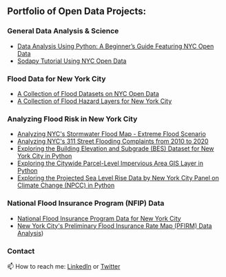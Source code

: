 ## Portfolio of Open Data Projects:

### General Data Analysis & Science
- [Data Analysis Using Python: A Beginner’s Guide Featuring NYC Open Data](https://github.com/mebauer/data-analysis-using-python)
- [Sodapy Tutorial Using NYC Open Data](https://github.com/mebauer/sodapy-tutorial-nyc-opendata)

### Flood Data for New York City
- [A Collection of Flood Datasets on NYC Open Data](https://github.com/mebauer/nyc-flood-data)
- [A Collection of Flood Hazard Layers for New York City](https://github.com/mebauer/nyc-flood-layers)

### Analyzing Flood Risk in New York City
- [Analyzing NYC's Stormwater Flood Map - Extreme Flood Scenario](https://github.com/mebauer/stormwater-map-analysis-nyc)
- [Analyzing NYC's 311 Street Flooding Complaints from 2010 to 2020](https://github.com/mebauer/nyc-311-street-flooding)
- [Exploring the Building Elevation and Subgrade (BES) Dataset for New York City in Python](https://github.com/mebauer/building-elevation-subgrade-nyc)
- [Exploring the Citywide Parcel-Level Impervious Area GIS Layer in Python](https://github.com/mebauer/parcel-impervious-area-nyc)
- [Exploring the Projected Sea Level Rise Data by New York City Panel on Climate Change (NPCC) in Python](https://github.com/mebauer/projected-sea-level-rise-nyc)

### National Flood Insurance Program (NFIP) Data
- [National Flood Insurance Program Data for New York City](https://github.com/mebauer/fema-nfip-nyc)
- [New York City's Preliminary Flood Insurance Rate Map (PFIRM) Data Analysis](https://github.com/mebauer/nyc-floodzone-analysis))

### Contact
📫 How to reach me: [LinkedIn](https://www.linkedin.com/in/markebauer/) or [Twitter](https://twitter.com/markbauerwater)
